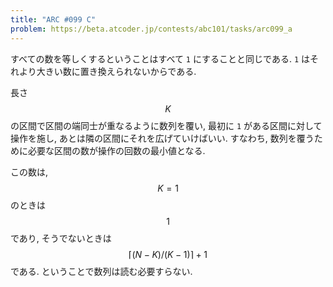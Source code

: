 ```yaml
---
title: "ARC #099 C"
problem: https://beta.atcoder.jp/contests/abc101/tasks/arc099_a
---
```

すべての数を等しくするということはすべて `1` にすることと同じである. `1` はそれより大きい数に置き換えられないからである.

長さ $$ K $$ の区間で区間の端同士が重なるように数列を覆い, 最初に `1` がある区間に対して操作を施し, あとは隣の区間にそれを広げていけばいい. すなわち, 数列を覆うために必要な区間の数が操作の回数の最小値となる.

この数は, $$ K=1 $$ のときは $$ 1 $$ であり, そうでないときは $$ \lceil (N-K)/(K-1) \rceil + 1 $$ である. ということで数列は読む必要すらない.
